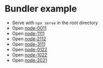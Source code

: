 # Bundler example

* Serve with `npx serve` in the root directory
* Open [node-0011](http://localhost:5000/examples/bundler/?id=0&rank=0&party=party1&pass=pass1)
* Open [node-1111](http://localhost:5000/examples/bundler/?id=1&rank=1&party=party1&pass=pass1)
* Open [node-2112](http://localhost:5000/examples/bundler/?id=2&rank=1&party=party1&pass=pass2)
* Open [node-3111](http://localhost:5000/examples/bundler/?id=3&rank=1&party=party1&pass=pass1)
* Open [node-0122](http://localhost:5000/examples/bundler/?id=0&rank=1&party=party2&pass=pass2)
* Open [node-1022](http://localhost:5000/examples/bundler/?id=1&rank=0&party=party2&pass=pass2)
* Open [node-2021](http://localhost:5000/examples/bundler/?id=2&rank=0&party=party2&pass=pass1)
